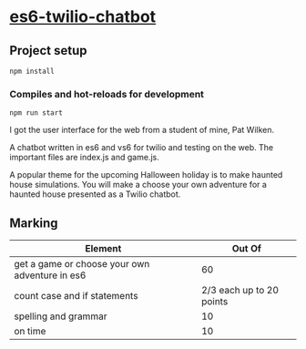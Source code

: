 # <a href="https://github.com/rhildred/es6-twilio-chatbot" target="_blank">es6-twilio-chatbot</a>
## Project setup
```
npm install
```

### Compiles and hot-reloads for development
```
npm run start
```
I got the user interface for the web from a student of mine, Pat Wilken.

A chatbot written in es6 and vs6 for twilio and testing on the web. The important files are index.js and game.js.

A popular theme for the upcoming Halloween holiday is to make haunted house simulations. You will make a choose your own adventure for a haunted house presented as a Twilio chatbot. 

Marking
-----

|Element|Out Of|
|---|---|
|get a game or choose your own adventure in es6| 60|
|count case and if statements|2/3 each up to 20 points|
|spelling and grammar|10|
|on time|10|




